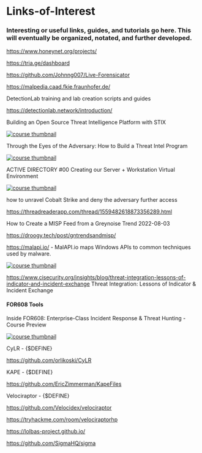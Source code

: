 # Links-of-Interest
### Interesting or useful links, guides, and tutorials go here. This will eventually be organized, notated, and further developed. 


https://www.honeynet.org/projects/ 

https://tria.ge/dashboard

https://github.com/Johnng007/Live-Forensicator

https://malpedia.caad.fkie.fraunhofer.de/

DetectionLab training and lab creation scripts and guides

https://detectionlab.network/introduction/

Building an Open Source Threat Intelligence Platform with STIX

[![course thumbnail](https://img.youtube.com/vi/xuiYorG8-1Q/hqdefault.jpg)](https://www.youtube.com/watch?v=xuiYorG8-1Q)

Through the Eyes of the Adversary: How to Build a Threat Intel Program

[![course thumbnail](https://img.youtube.com/vi/-48H9AOog7g/hqdefault.jpg)](https://www.youtube.com/watch?v=-48H9AOog7g)

ACTIVE DIRECTORY #00 Creating our Server + Workstation Virtual Environment

[![course thumbnail](https://img.youtube.com/vi/pKtDQtsubio/hqdefault.jpg)](https://www.youtube.com/watch?v=pKtDQtsubio)


how to unravel Cobalt Strike and deny the adversary further access

https://threadreaderapp.com/thread/1559482618873356289.html

How to Create a MISP Feed from a Greynoise Trend 2022-08-03

https://droogy.tech/post/gntrendsandmisp/

https://malapi.io/ - MalAPI.io maps Windows APIs to common techniques used by malware.

[![course thumbnail](https://img.youtube.com/vi/ECuqb5Tv9qI/hqdefault.jpg)](https://www.youtube.com/watch?v=ECuqb5Tv9qI)

https://www.cisecurity.org/insights/blog/threat-integration-lessons-of-indicator-and-incident-exchange Threat Integration: Lessons of Indicator & Incident Exchange

#### FOR608 Tools

Inside FOR608: Enterprise-Class Incident Response & Threat Hunting - Course Preview

[![course thumbnail](https://img.youtube.com/vi/3hDrPTTGEAU/hqdefault.jpg)](https://www.youtube.com/watch?v=3hDrPTTGEAU)

CyLR - {$DEFINE}

https://github.com/orlikoski/CyLR

KAPE - {$DEFINE}

https://github.com/EricZimmerman/KapeFiles

Velociraptor - {$DEFINE}

https://github.com/Velocidex/velociraptor

https://tryhackme.com/room/velociraptorhp



https://lolbas-project.github.io/

https://github.com/SigmaHQ/sigma


[//]: # (notes: use "- {$DEFINE}" appended to a title to notate the need to come back at a later date and write a small summary of the tool)
